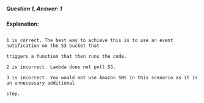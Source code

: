 ##### Question 1, Answer: 1

**Explanation:**

```

1 is correct. The best way to achieve this is to use an event notification on the S3 bucket that

triggers a function that then runs the code.

2 is incorrect. Lambda does not poll S3.

3 is incorrect. You would not use Amazon SNS in this scenario as it is an unnecessary additional

step.

```


